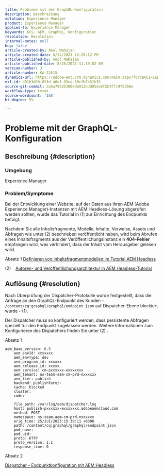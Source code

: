 ```yaml
---
title: Probleme mit der GraphQL-Konfiguration
description: Beschreibung
solution: Experience Manager
product: Experience Manager
applies-to: Experience Manager
keywords: KCS, AEM, GraphQL, Konfiguration
resolution: Resolution
internal-notes: null
bug: false
article-created-by: Amol Mahajan
article-created-date: 8/24/2023 12:25:12 PM
article-published-by: Amol Mahajan
article-published-date: 8/25/2023 11:19:02 AM
version-number: 3
article-number: KA-22615
dynamics-url: https://adobe-ent.crm.dynamics.com/main.aspx?forceUCI=1&pagetype=entityrecord&etn=knowledgearticle&id=e81bc644-7942-ee11-bdf4-6045bd006ce9
exl-id: d01b3d00-69fd-46ef-93ce-39cfb7b3fb39
source-git-commit: aa6a79635380eda913ddd95da0f2b97fc975356e
workflow-type: tm+mt
source-wordcount: '168'
ht-degree: 5%

---
```


# Probleme mit der GraphQL-Konfiguration

## Beschreibung {#description}


### <b>Umgebung</b>

Experience Manager

### <b>Problem/Symptome</b>

Bei der Entwicklung einer Website, auf der Daten aus ihren AEM (Adobe Experience Manager)-Instanzen mit AEM Headless-Lösung abgerufen werden sollten, wurde das Tutorial in (1) zur Einrichtung des Endpunkts befolgt.

Nachdem Sie alle Inhaltsfragmente, Modelle, Inhalte, Verweise, Assets und Abfragen wie unter (2) beschrieben veröffentlicht haben, wird beim Abrufen eines Inhaltsfragments aus der Veröffentlichungsinstanz ein <b>404-Fehler</b> empfangen wird, was verhindert, dass der Inhalt vom Herausgeber gelesen wird.



Absatz 1 [Definieren von Inhaltsfragmentmodellen im Tutorial AEM Headless](https://experienceleague.adobe.com/docs/experience-manager-learn/getting-started-with-aem-headless/graphql/multi-step/content-fragment-models.html?lang=de-DE)

(2) &#x200B; &#x200B; &#x200B; &#x200B;[Autoren- und Veröffentlichungsarchitektur in AEM Headless-Tutorial](https://experienceleague.adobe.com/docs/experience-manager-learn/getting-started-with-aem-headless/graphql/video-series/author-publish-architecture.html)


## Auflösung {#resolution}


Nach Überprüfung der Dispatcher-Protokolle wurde festgestellt, dass die Anfrage an den GraphQL-Endpunkt des Kunden - `/content/cq:graphql/graphql/endpoint.json` auf Dispatcher-Ebene blockiert wurde - (1).

Der Dispatcher muss so konfiguriert werden, dass persistente Abfragen speziell für den Endpunkt zugelassen werden.
Weitere Informationen zum Konfigurieren des Dispatchers finden Sie unter (2) .

Absatz 1


```
aem_base_version: 6.5
    aem_envId: xxxxxxx
    aem_envType: dev
    aem_program_id: xxxxxx
    aem_release_id: xxxxx
    aem_service: cm-pxxxxxx-exxxxxxx
    aem_tenant: ns-team-aem-cm-prd-nxxxxxx
    aem_tier: publish
    backend: publishfarm/-
    cache: blocked
    cluster: 
    code:-

    file_path: /var/log/aem/dispatcher.log
    host: publish-pxxxxxx-exxxxxxx.adobeaemcloud.com
    method: POST
    namespace: ns-team-aem-cm-prd-nxxxxxx
    orig_time: 25/Jul/2023:15:39:11 +0000
    path: /content/cq:graphql/graphql/endpoint.json
    pod_name: 
    pod_uid: 
    proto: HTTP
    proto_version: 1.1
    response_time: 0
```


Absatz 2

[Dispatcher - Endpunktkonfiguration mit AEM Headless](https://experienceleague.adobe.com/docs/experience-manager-cloud-service/content/headless/deployment/dispatcher.html?lang=en)
